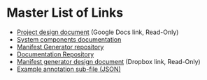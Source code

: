 # Master List of Links

* <a href="https://docs.google.com/document/d/1-YWYlPVUEKahlAF_K3v4fTCanFHRrazHRrGPFFk2wII" target="_blank">Project design document</a> (Google Docs link, Read-Only)
* <a href="./system_components.md" target="_blank">System components documentation</a>
* <a href="https://github.com/DigitalPiranesiStorage/Manifest-Generator" target="_blank">Manifest Generator repository</a>
* <a href="https://github.com/DigitalPiranesiStorage/Documentation" target="_blank">Documentation Repository</a>
* <a href="https://www.dropbox.com/s/2uagajrqbobcgcf/Manifest%20Generator%20Design%20Document.docx?dl=0" target="_blank">Manifest generator design document</a> (Dropbox link, Read-Only)
* <a href="https://iiif.harvardartmuseums.org/manifests/object/299843/list/43182083" target="_blank">Example annotation sub-file (JSON)</a>
